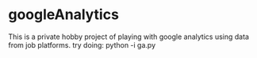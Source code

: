 # googleAnalytics
This is a private hobby project of playing with google analytics using data from job platforms.
try doing:
python -i ga.py
